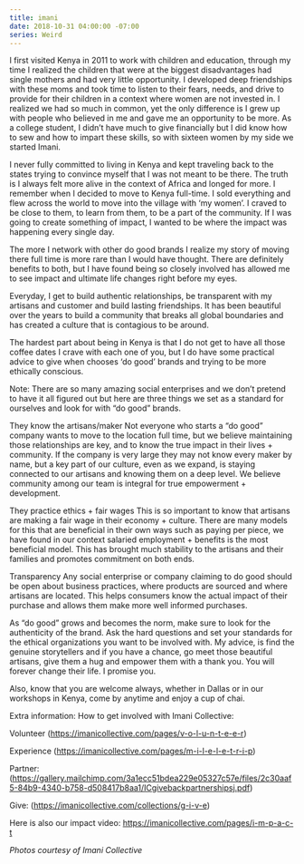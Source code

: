```yaml
---
title: imani
date: 2018-10-31 04:00:00 -07:00
series: Weird
---
```


I first visited Kenya in 2011 to work with children and education, through my time I realized the children that were at the biggest disadvantages had single mothers and had very little opportunity. I developed deep friendships with these moms and took time to listen to their fears, needs, and drive to provide for their children in a context where women are not invested in. I realized we had so much in common, yet the only difference is I grew up with people who believed in me and gave me an opportunity to be more. As a college student, I didn’t have much to give financially but I did know how to sew and how to impart these skills, so with sixteen women by my side we started Imani.

I never fully committed to living in Kenya and kept traveling back to the states trying to convince myself that I was not meant to be there. The truth is I always felt more alive in the context of Africa and longed for more.  I remember when I decided to move to Kenya full-time. I sold everything and flew across the world to move into the village with ‘my women’. I craved to be close to them, to learn from them, to be a part of the community. If I was going to create something of impact, I wanted to be where the impact was happening every single day. 

The more I network with other do good brands I realize my story of moving there full time is more rare than I would have thought. There are definitely benefits to both, but I have found being so closely involved has allowed me to see impact and ultimate life changes right before my eyes. 

Everyday, I get to build authentic relationships, be transparent with my artisans and customer and build lasting friendships. It has been beautiful over the years to build a community that breaks all global boundaries and has created a culture that is contagious to be around.

The hardest part about being in Kenya is that I do not get to have all those coffee dates I crave with each one of you, but I do have some practical advice to give when chooses ‘do good’ brands and trying to be more ethically conscious.

Note: There are so many amazing social enterprises and we don’t pretend to have it all figured out but here are three things we set as a standard for ourselves and look for with “do good” brands.

They know the artisans/maker
Not everyone who starts a “do good” company wants to move to the location full time, but we believe maintaining those relationships are key, and to know the true impact in their lives + community. If the company is very large they may not know every maker by name, but a key part of our culture, even as we expand, is staying connected to our artisans and knowing them on a deep level. We believe community among our team is integral for true empowerment + development.

They practice ethics + fair wages
This is so important to know that artisans are making a fair wage in their economy + culture. There are many models for this that are beneficial in their own ways such as paying per piece, we have found in our context salaried employment + benefits is the most beneficial model. This has brought much stability to the artisans and their families and promotes commitment on both ends. 

Transparency
Any social enterprise or company claiming to do good should be open about business practices, where products are sourced and where artisans are located. This helps consumers know the actual impact of their purchase and allows them make more well informed purchases.

As “do good” grows and becomes the norm, make sure to look for the authenticity of the brand. Ask the hard questions and set your standards for the ethical organizations you want to be involved with. My advice, is find the genuine storytellers and if you have a chance, go meet those beautiful artisans, give them a hug and empower them with a thank you. You will forever change their life. I promise you.

Also, know that you are welcome always, whether in Dallas or in our workshops in Kenya, come by anytime and enjoy a cup of chai. 

Extra information:
How to get involved with Imani Collective:

Volunteer (https://imanicollective.com/pages/v-o-l-u-n-t-e-e-r)

Experience (https://imanicollective.com/pages/m-i-l-e-l-e-t-r-i-p)

Partner: (https://gallery.mailchimp.com/3a1ecc51bdea229e05327c57e/files/2c30aaf5-84b9-4340-b758-d508417b8aa1/ICgivebackpartnershipsj.pdf)

Give: (https://imanicollective.com/collections/g-i-v-e)

Here is also our impact video:
https://imanicollective.com/pages/i-m-p-a-c-t

_Photos courtesy of Imani Collective_